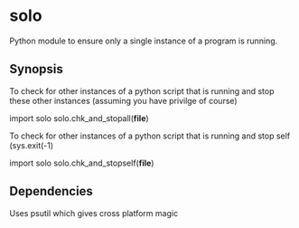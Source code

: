 # solo
Python module to ensure only a single instance of a program is running. 

## Synopsis

To check for other instances of a python script that is running and stop these other instances (assuming you have privilge of course)

import solo
solo.chk_and_stopall(__file__)

To check for other instances of a python script that is running and stop self (sys.exit(-1)

import solo
solo.chk_and_stopself(__file__)


## Dependencies

Uses psutil which gives cross platform magic 

